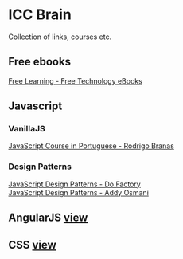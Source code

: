 # ICC Brain
Collection of links, courses etc.

## Free ebooks
[Free Learning - Free Technology eBooks](https://www.packtpub.com/packt/offers/free-learning)

## Javascript
### VanillaJS
[JavaScript Course in Portuguese - Rodrigo Branas](https://www.youtube.com/watch?v=093dIOCNeIc&list=PLQCmSnNFVYnT1-oeDOSBnt164802rkegc)  
### Design Patterns
[JavaScript Design Patterns - Do Factory](http://www.dofactory.com/javascript/design-patterns)  
[JavaScript Design Patterns - Addy Osmani](https://addyosmani.com/resources/essentialjsdesignpatterns/book/)  


## AngularJS [view](https://github.com/inatelicc/iccbrain/blob/master/angularjs.md)  

## CSS [view](https://github.com/inatelicc/iccbrain/blob/master/css.md)
